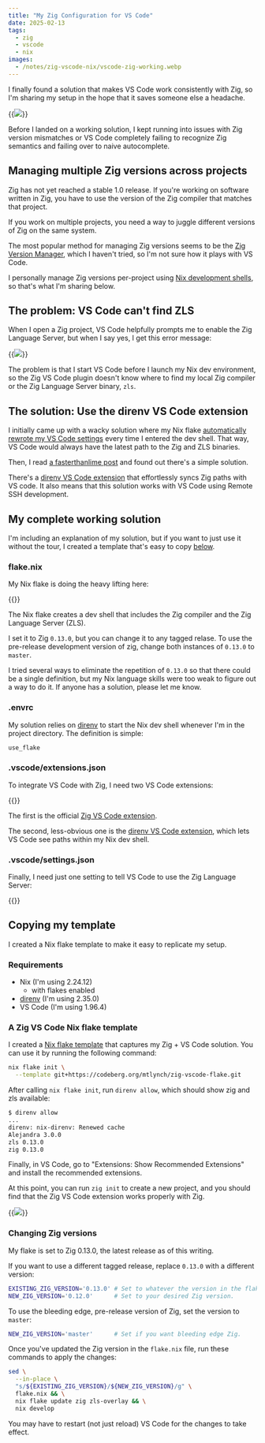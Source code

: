 ```yaml
---
title: "My Zig Configuration for VS Code"
date: 2025-02-13
tags:
  - zig
  - vscode
  - nix
images:
  - /notes/zig-vscode-nix/vscode-zig-working.webp
---
```


I finally found a solution that makes VS Code work consistently with Zig, so I'm sharing my setup in the hope that it saves someone else a headache.

{{<img src="vscode-zig-working.webp" has-border="true" max-width="700px" caption="Zig extension for VS Code working correctly">}}

Before I landed on a working solution, I kept running into issues with Zig version mismatches or VS Code completely failing to recognize Zig semantics and failing over to naive autocomplete.

## Managing multiple Zig versions across projects

Zig has not yet reached a stable 1.0 release. If you're working on software written in Zig, you have to use the version of the Zig compiler that matches that project.

If you work on multiple projects, you need a way to juggle different versions of Zig on the same system.

The most popular method for managing Zig versions seems to be the [Zig Version Manager](https://www.zvm.app/), which I haven't tried, so I'm not sure how it plays with VS Code.

I personally manage Zig versions per-project using [Nix development shells](/notes/nix-dev-environment/), so that's what I'm sharing below.

## The problem: VS Code can't find ZLS

When I open a Zig project, VS Code helpfully prompts me to enable the Zig Language Server, but when I say yes, I get this error message:

{{<img src="zls-fail.webp" has-border="true" caption="ZLS install fails">}}

The problem is that I start VS Code before I launch my Nix dev environment, so the Zig VS Code plugin doesn't know where to find my local Zig compiler or the Zig Language Server binary, `zls`.

## The solution: Use the direnv VS Code extension

I initially came up with a wacky solution where my Nix flake [automatically rewrote my VS Code settings](https://codeberg.org/mtlynch/zig-vscode-nix-example/src/branch/03-dynamic-paths/flake.nix#L49-L69) every time I entered the dev shell. That way, VS Code would always have the latest path to the Zig and ZLS binaries.

Then, I read [a fasterthanlime post](https://fasterthanli.me/series/building-a-rust-service-with-nix/part-10#setting-up-direnv-in-vscode) and found out there's a simple solution.

There's a [direnv VS Code extension](https://marketplace.visualstudio.com/items?itemName=mkhl.direnv) that effortlessly syncs Zig paths with VS code. It also means that this solution works with VS Code using Remote SSH development.

## My complete working solution

I'm including an explanation of my solution, but if you want to just use it without the tour, I created a template that's easy to copy [below](#copying-my-template).

### flake.nix

My Nix flake is doing the heavy lifting here:

{{<inline-file filename="flake.nix" language="nix">}}

The Nix flake creates a dev shell that includes the Zig compiler and the Zig Language Server (ZLS).

I set it to Zig `0.13.0`, but you can change it to any tagged relase. To use the pre-release development version of zig, change both instances of `0.13.0` to `master`.

I tried several ways to eliminate the repetition of `0.13.0` so that there could be a single definition, but my Nix language skills were too weak to figure out a way to do it. If anyone has a solution, please let me know.

### .envrc

My solution relies on [direnv](https://direnv.net/) to start the Nix dev shell whenever I'm in the project directory. The definition is simple:

```bash
use_flake
```

### .vscode/extensions.json

To integrate VS Code with Zig, I need two VS Code extensions:

{{<inline-file filename="extensions.json" language="json">}}

The first is the official [Zig VS Code extension](https://marketplace.visualstudio.com/items?itemName=ziglang.vscode-zig).

The second, less-obvious one is the [direnv VS Code extension](https://marketplace.visualstudio.com/items?itemName=mkhl.direnv), which lets VS Code see paths within my Nix dev shell.

### .vscode/settings.json

Finally, I need just one setting to tell VS Code to use the Zig Language Server:

{{<inline-file filename="settings.json" language="json">}}

## Copying my template

I created a Nix flake template to make it easy to replicate my setup.

### Requirements

- Nix (I'm using 2.24.12)
  - with flakes enabled
- [direnv](https://direnv.net/) (I'm using 2.35.0)
- VS Code (I'm using 1.96.4)

### A Zig VS Code Nix flake template

I created a [Nix flake template](https://codeberg.org/mtlynch/zig-vscode-flake) that captures my Zig + VS Code solution. You can use it by running the following command:

```bash
nix flake init \
  --template git+https://codeberg.org/mtlynch/zig-vscode-flake.git
```

After calling `nix flake init`, run `direnv allow`, which should show zig and zls available:

```bash
$ direnv allow
...
direnv: nix-direnv: Renewed cache
Alejandra 3.0.0
zls 0.13.0
zig 0.13.0
```

Finally, in VS Code, go to "Extensions: Show Recommended Extensions" and install the recommended extensions.

At this point, you can run `zig init` to create a new project, and you should find that the Zig VS Code extension works properly with Zig.

{{<img src="vscode-zig-working.webp" has-border="true" max-width="700px" caption="If everything works, you should see language overlays in `src/main.zig`, and you should be able to jump to Zig library definitions.">}}

### Changing Zig versions

My flake is set to Zig 0.13.0, the latest release as of this writing.

If you want to use a different tagged release, replace `0.13.0` with a different version:

```bash
EXISTING_ZIG_VERSION='0.13.0' # Set to whatever the version in the flake.nix is.
NEW_ZIG_VERSION='0.12.0'      # Set to your desired Zig version.
```

To use the bleeding edge, pre-release version of Zig, set the version to `master`:

```bash
NEW_ZIG_VERSION='master'      # Set if you want bleeding edge Zig.
```

Once you've updated the Zig version in the `flake.nix` file, run these commands to apply the changes:

```bash
sed \
  --in-place \
  "s/${EXISTING_ZIG_VERSION}/${NEW_ZIG_VERSION}/g" \
  flake.nix && \
  nix flake update zig zls-overlay && \
  nix develop
```

You may have to restart (not just reload) VS Code for the changes to take effect.
